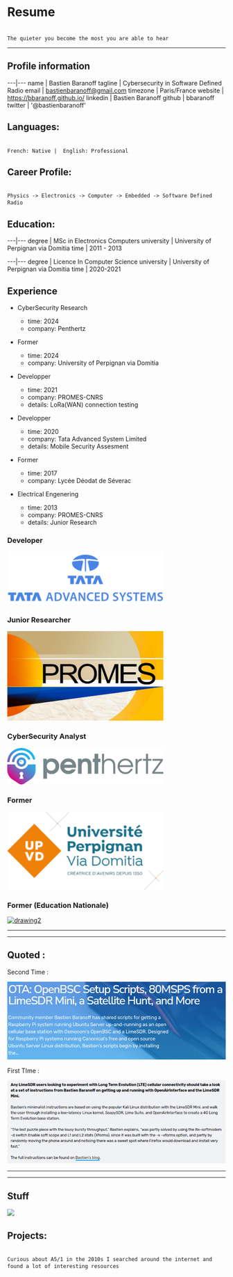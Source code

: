 # Resume

```tip

The quieter you become the most you are able to hear

```

---

## Profile information
    
---|---
name | Bastien Baranoff
tagline | Cybersecurity in Software Defined Radio
email | bastienbaranoff@gmail.com
timezone | Paris/France
website | https://bbaranoff.github.io/
linkedin | Bastien Baranoff
github | bbaranoff
twitter | '@bastienbaranoff'
    
## Languages:

```note

French: Native |  English: Professional

```


## Career Profile:

```warning

Physics -> Electronics -> Computer -> Embedded -> Software Defined Radio

```




## Education:

---|---
degree |  MSc in Electronics Computers 
university | University of Perpignan via Domitia
time | 2011 - 2013

---|---
degree | Licence In Computer Science
university | University of Perpignan via Domitia
time | 2020-2021

## Experience

- CyberSecurity Research
  - time: 2024
  - company: Penthertz

- Former
  - time: 2024
  - company: University of Perpignan via Domitia

- Developper
  - time: 2021
  - company: PROMES-CNRS
  - details: LoRa(WAN) connection testing

- Developper
  - time: 2020
  - company: Tata Advanced System Limited
  - details: Mobile Security Assesment

- Former
  - time: 2017
  - company: Lycée Déodat de Séverac

- Electrical Engenering
  - time: 2013
  - company: PROMES-CNRS
  - details: Junior Research

### Developer  

<a href="https://www.tataadvancedsystems.com/"><img src="https://github.com/bbaranoff/bbaranoff.github.io/blob/main/assets/tata.png?raw=true" style="display: center" alt="drawing0" width="360"></a> 

### Junior Researcher 
  
<a href="https://www.promes.cnrs.fr/"><img src="https://github.com/bbaranoff/bbaranoff.github.io/blob/main/assets/cropped-PROMES-LONG-petit-pour-web.jpg?raw=true" style="display: center" alt="drawing1" width="360"></a>

### CyberSecurity Analyst  
  
<a href="https://penthertz.com/"><img src="https://github.com/bbaranoff/bbaranoff.github.io/blob/main/assets/Penthertz_logo.png?raw=true" style="display: center" alt="drawing2" width="360"></a>    
  
### Former  
  
<a href="https://univ-perp.fr/"><img src="https://github.com/bbaranoff/bbaranoff.github.io/blob/main/assets/upvd.png?raw=true" width="360"></a>  
  
### Former (Education Nationale)  
  
<a href="https://www.education.gouv.fr/"><img src="https://bigbluebutton.org/wp-content/uploads/2022/11/france-copy.jpg"  alt="drawing2" width="360"></a>


---

---

## Quoted :

Second Time :  

[![](assets/myriad.png)](https://myriadrf.org/news/ota-openbsc-setup-scripts-80msps-from-a-limesdr-mini-a-satellite-hunt-and-more/)

First TIme :  

[![image](assets/myriad2.png)](https://myriadrf.org/news/ota-openbsc-setup-scripts-80msps-from-a-limesdr-mini-a-satellite-hunt-and-more/)

---

---

## Stuff

[![](https://github.com/bbaranoff/bbaranoff.github.io/blob/main/assets/output.gif?raw=true)](https://x.com/i/status/1763577169865826734)


## Projects:


```danger

Curious about A5/1 in the 2010s I searched around the internet and found a lot of interesting resources

```


